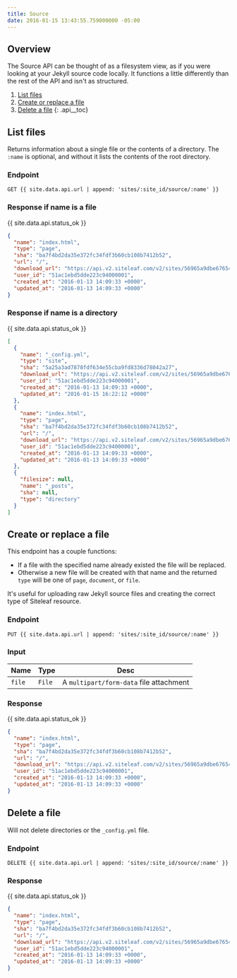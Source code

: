 ```yaml
---
title: Source
date: 2016-01-15 13:43:55.759000000 -05:00
---
```


## Overview

The Source API can be thought of as a filesystem view, as if you were looking at your Jekyll source code locally. It functions a little differently than the rest of the API and isn't as structured.

1. [List files](#list-files)
1. [Create or replace a file](#create-or-replace-a-file)
1. [Delete a file](#delete-a-file)
{: .api__toc}




## List files

Returns information about a single file or the contents of a directory. The `:name` is optional, and without it lists the contents of the root directory.

### Endpoint

~~~
GET {{ site.data.api.url | append: 'sites/:site_id/source/:name' }}
~~~

### Response if name is a file

{{ site.data.api.status_ok }}
~~~ json
{
  "name": "index.html",
  "type": "page",
  "sha": "ba7f4bd2da35e372fc34fdf3b60cb108b7412b52",
  "url": "/",
  "download_url": "https://api.v2.siteleaf.com/v2/sites/56965a9dbe6765465c000007/source/index.html?download",
  "user_id": "51ac1ebd5dde223c94000001",
  "created_at": "2016-01-13 14:09:33 +0000",
  "updated_at": "2016-01-13 14:09:33 +0000"
}
~~~

### Response if name is a directory

{{ site.data.api.status_ok }}
~~~ json
[
  {
    "name": "_config.yml",
    "type": "site",
    "sha": "5a25a3ad7878fdf634e55cba9fd8336d78042a27",
    "download_url": "https://api.v2.siteleaf.com/v2/sites/56965a9dbe6765465c000007/source/_config.yml?download",
    "user_id": "51ac1ebd5dde223c94000001",
    "created_at": "2016-01-13 14:09:33 +0000",
    "updated_at": "2016-01-15 16:22:12 +0000"
  },
  {
    "name": "index.html",
    "type": "page",
    "sha": "ba7f4bd2da35e372fc34fdf3b60cb108b7412b52",
    "url": "/",
    "download_url": "https://api.v2.siteleaf.com/v2/sites/56965a9dbe6765465c000007/source/index.html?download",
    "user_id": "51ac1ebd5dde223c94000001",
    "created_at": "2016-01-13 14:09:33 +0000",
    "updated_at": "2016-01-13 14:09:33 +0000"
  },
  {
    "filesize": null,
    "name": "_posts",
    "sha": null,
    "type": "directory"
  }
]
~~~





## Create or replace a file

This endpoint has a couple functions:

- If a file with the specified name already existed the file will be replaced.
- Otherwise a new file will be created with that name and the returned `type` will be one of `page`, `document`, or `file`.

It's useful for uploading raw Jekyll source files and creating the correct type of Siteleaf resource.

### Endpoint

~~~
PUT {{ site.data.api.url | append: 'sites/:site_id/source/:name' }}
~~~

### Input

| Name | Type | Desc |
|------|------|------|
| `file` | `File` | A `multipart/form-data` file attachment |


### Response

{{ site.data.api.status_ok }}
~~~ json
{
  "name": "index.html",
  "type": "page",
  "sha": "ba7f4bd2da35e372fc34fdf3b60cb108b7412b52",
  "url": "/",
  "download_url": "https://api.v2.siteleaf.com/v2/sites/56965a9dbe6765465c000007/source/index.html?download",
  "user_id": "51ac1ebd5dde223c94000001",
  "created_at": "2016-01-13 14:09:33 +0000",
  "updated_at": "2016-01-13 14:09:33 +0000"
}
~~~





## Delete a file

Will not delete directories or the `_config.yml` file.

### Endpoint

~~~
DELETE {{ site.data.api.url | append: 'sites/:site_id/source/:name' }}
~~~

### Response

{{ site.data.api.status_ok }}
~~~ json
{
  "name": "index.html",
  "type": "page",
  "sha": "ba7f4bd2da35e372fc34fdf3b60cb108b7412b52",
  "url": "/",
  "download_url": "https://api.v2.siteleaf.com/v2/sites/56965a9dbe6765465c000007/source/index.html?download",
  "user_id": "51ac1ebd5dde223c94000001",
  "created_at": "2016-01-13 14:09:33 +0000",
  "updated_at": "2016-01-13 14:09:33 +0000"
}
~~~

